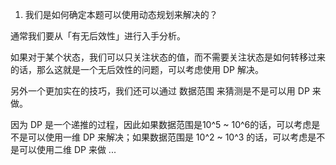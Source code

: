 1. 我们是如何确定本题可以使用动态规划来解决的？

通常我们要从「有无后效性」进行入手分析。

如果对于某个状态，我们可以只关注状态的值，而不需要关注状态是如何转移过来的话，那么这就是一个无后效性的问题，可以考虑使用 DP 解决。

另外一个更加实在的技巧，我们还可以通过 数据范围 来猜测是不是可以用 DP 来做。

因为 DP 是一个递推的过程，因此如果数据范围是10^5 ~ 10^6的话，可以考虑是不是可以使用一维 DP 来解决；如果数据范围是 10^2 ~ 10^3 的话，可以考虑是不是可以使用二维 DP 来做 ...

